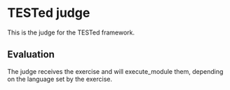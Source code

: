 # TESTed judge

This is the judge for the TESTed framework.

## Evaluation

The judge receives the exercise and will execute_module them, depending on the language set by the exercise.
